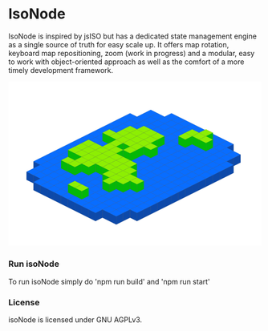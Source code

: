 # IsoNode #
IsoNode is inspired by jsISO but has a dedicated state management engine as a single source of truth for easy scale up. It offers map rotation, keyboard map repositioning, zoom (work in progress) and a modular, easy to work with object-oriented approach as well as the comfort of a more timely development framework. 

![isoNode](https://github.com/gnzg/isoNode/blob/master/example.png?raw=true)

### Run isoNode ###

To run isoNode simply do 'npm run build' and 'npm run start' 

### License ###

isoNode is licensed under GNU AGPLv3.

